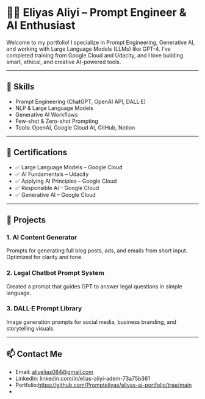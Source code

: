 # 👨‍💻 Eliyas Aliyi – Prompt Engineer & AI Enthusiast

Welcome to my portfolio! I specialize in Prompt Engineering, Generative AI, and working with Large Language Models (LLMs) like GPT-4. I’ve completed training from Google Cloud and Udacity, and I love building smart, ethical, and creative AI-powered tools.

---

## 🧠 Skills

- Prompt Engineering (ChatGPT, OpenAI API, DALL·E)
- NLP & Large Language Models
- Generative AI Workflows
- Few-shot & Zero-shot Prompting
- Tools: OpenAI, Google Cloud AI, GitHub, Notion

---

## 📜 Certifications

- ✅ Large Language Models – Google Cloud  
- ✅ AI Fundamentals – Udacity  
- ✅ Applying AI Principles – Google Cloud  
- ✅ Responsible AI – Google Cloud  
- ✅ Generative AI – Google Cloud  

---

## 🚀 Projects

### 1. AI Content Generator  
Prompts for generating full blog posts, ads, and emails from short input. Optimized for clarity and tone.

### 2. Legal Chatbot Prompt System  
Created a prompt that guides GPT to answer legal questions in simple language.

### 3. DALL·E Prompt Library  
Image generation prompts for social media, business branding, and storytelling visuals.

---

## 📫 Contact Me

- Email: aliyelias084@gmail.com  
- LinkedIn: linkedin.com/in/elias-aliyi-adem-73a75b361 
- Portfolio:https://github.com/Prompteliyas/eliyas-ai-portfolio/tree/main
- 
